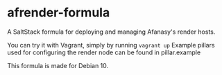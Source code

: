 # afrender-formula
A SaltStack formula for deploying and managing Afanasy's render hosts. 

You can try it with Vagrant, simply by running `vagrant up`
Example pillars used for configuring the render node can be found in pillar.example

This formula is made for Debian 10.
